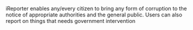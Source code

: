 iReporter enables any/every citizen to bring any form of corruption to the notice of appropriate authorities and the general public. Users can also report on things that needs government intervention

